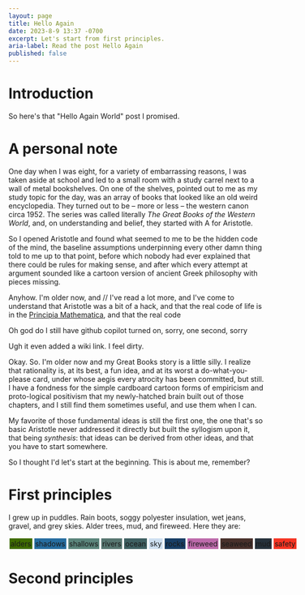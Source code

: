 ```yaml
---
layout: page
title: Hello Again
date: 2023-8-9 13:37 -0700
excerpt: Let's start from first principles.
aria-label: Read the post Hello Again
published: false
---
```

<style>
  .swatches {
    display: flex;
    justify-content: space-between;
  }
  .swatch {
    rotate: calc(width * -25deg);
    /* height:50px; */
    /* width:50px; */
    float: left;
    margin: 2px;
    padding: 2px;
  }
  </style>

<link href='https://fonts.googleapis.com/css?family=Roboto Mono' rel='stylesheet'>

# Introduction

So here's that "Hello Again World" post I promised.

# A personal note

One day when I was eight, for a variety of embarrassing reasons, I was taken aside at school and led to a small room with a study carrel next to a wall of metal bookshelves. On one of the shelves, pointed out to me as my study topic for the day, was an array of books that looked like an old weird encyclopedia. They turned out to be – more or less – the western canon circa 1952. The series was called literally _The Great Books of the Western World_, and, on understanding and belief, they started with A for Aristotle.

So I opened Aristotle and found what seemed to me to be the hidden code of the mind, the baseline assumptions underpinning every other damn thing told to me up to that point, before which nobody had ever explained that there could be rules for making sense, and after which every attempt at argument sounded like a cartoon version of ancient Greek philosophy with pieces missing.

Anyhow. I'm older now, and
<span class='copilot'>// I've read a lot more, and I've come to understand that Aristotle was a bit of a hack, and that the real code of life is in the [Principia Mathematica](https://en.wikipedia.org/wiki/Principia_Mathematica), and that the real code</span>

Oh god do I still have github copilot turned on, sorry, one second, sorry

Ugh it even added a wiki link. I feel dirty.

Okay. So. I'm older now and my Great Books story is a little silly. I realize that rationality is, at its best, a fun idea, and at its worst a do-what-you-please card, under whose aegis every atrocity has been committed, but still. I have a fondness for the simple cardboard cartoon forms of empiricism and proto-logical positivism that my newly-hatched brain built out of those chapters, and I still find them sometimes useful, and use them when I can.

My favorite of those fundamental ideas is still the first one, the one that's so basic Aristotle never addressed it directly but built the syllogism upon it, that being *synthesis*: that ideas can be derived from other ideas, and that you have to start somewhere.

So I thought I'd let's start at the beginning. This is about me, remember? 

# First principles

I grew up in puddles. Rain boots, soggy polyester insulation, wet jeans, gravel, and grey skies. Alder trees, mud, and fireweed. Here they are:

<div class="swatches">
<div class="swatch" style="background-color: #3F6C01">alders</div>
<div class="swatch" style="background-color: #266D9F">shadows</div>
<div class="swatch" style="background-color: #5A847A">shallows</div>
<div class="swatch" style="background-color: #577670">rivers</div>
<div class="swatch" style="background-color: #3E5F61">ocean</div>
<div class="swatch" style="background-color: #CEDFF0">sky</div>
<div class="swatch" style="background-color: #183E65">rocks</div>
<div class="swatch" style="background-color: #BD6AAB">fireweed</div>
<div class="swatch" style="background-color: #48302B ">seaweed</div>
<div class="swatch" style="background-color: #26313B ">mud</div>
<div class="swatch" style="background-color: #F53423 ">safety</div>
</div>

# Second principles

